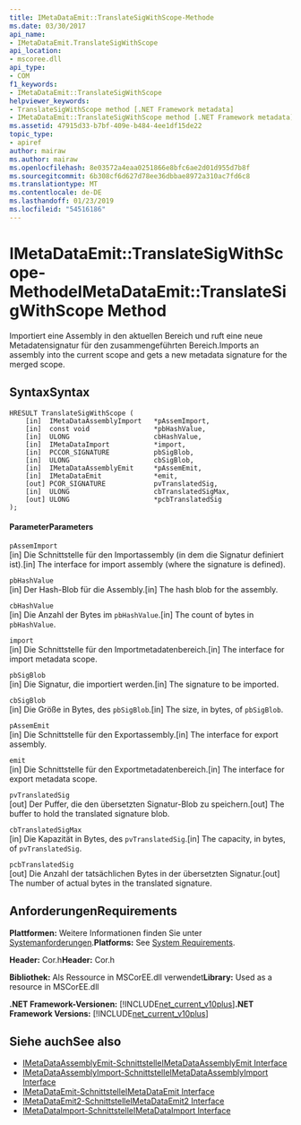 ```yaml
---
title: IMetaDataEmit::TranslateSigWithScope-Methode
ms.date: 03/30/2017
api_name:
- IMetaDataEmit.TranslateSigWithScope
api_location:
- mscoree.dll
api_type:
- COM
f1_keywords:
- IMetaDataEmit::TranslateSigWithScope
helpviewer_keywords:
- TranslateSigWithScope method [.NET Framework metadata]
- IMetaDataEmit::TranslateSigWithScope method [.NET Framework metadata]
ms.assetid: 47915d33-b7bf-409e-b484-4ee1df15de22
topic_type:
- apiref
author: mairaw
ms.author: mairaw
ms.openlocfilehash: 8e03572a4eaa0251866e8bfc6ae2d01d955d7b8f
ms.sourcegitcommit: 6b308cf6d627d78ee36dbbae8972a310ac7fd6c8
ms.translationtype: MT
ms.contentlocale: de-DE
ms.lasthandoff: 01/23/2019
ms.locfileid: "54516186"
---
```

# <a name="imetadataemittranslatesigwithscope-method"></a><span data-ttu-id="e22a2-102">IMetaDataEmit::TranslateSigWithScope-Methode</span><span class="sxs-lookup"><span data-stu-id="e22a2-102">IMetaDataEmit::TranslateSigWithScope Method</span></span>
<span data-ttu-id="e22a2-103">Importiert eine Assembly in den aktuellen Bereich und ruft eine neue Metadatensignatur für den zusammengeführten Bereich.</span><span class="sxs-lookup"><span data-stu-id="e22a2-103">Imports an assembly into the current scope and gets a new metadata signature for the merged scope.</span></span>  
  
## <a name="syntax"></a><span data-ttu-id="e22a2-104">Syntax</span><span class="sxs-lookup"><span data-stu-id="e22a2-104">Syntax</span></span>  
  
```  
HRESULT TranslateSigWithScope (   
    [in]  IMetaDataAssemblyImport   *pAssemImport,   
    [in]  const void                *pbHashValue,   
    [in]  ULONG                     cbHashValue,   
    [in]  IMetaDataImport           *import,   
    [in]  PCCOR_SIGNATURE           pbSigBlob,   
    [in]  ULONG                     cbSigBlob,  
    [in]  IMetaDataAssemblyEmit     *pAssemEmit,   
    [in]  IMetaDataEmit             *emit,   
    [out] PCOR_SIGNATURE            pvTranslatedSig,   
    [in]  ULONG                     cbTranslatedSigMax,   
    [out] ULONG                     *pcbTranslatedSig   
);  
```  
  
#### <a name="parameters"></a><span data-ttu-id="e22a2-105">Parameter</span><span class="sxs-lookup"><span data-stu-id="e22a2-105">Parameters</span></span>  
 `pAssemImport`  
 <span data-ttu-id="e22a2-106">[in] Die Schnittstelle für den Importassembly (in dem die Signatur definiert ist).</span><span class="sxs-lookup"><span data-stu-id="e22a2-106">[in] The interface for import assembly (where the signature is defined).</span></span>  
  
 `pbHashValue`  
 <span data-ttu-id="e22a2-107">[in] Der Hash-Blob für die Assembly.</span><span class="sxs-lookup"><span data-stu-id="e22a2-107">[in] The hash blob for the assembly.</span></span>  
  
 `cbHashValue`  
 <span data-ttu-id="e22a2-108">[in] Die Anzahl der Bytes im `pbHashValue`.</span><span class="sxs-lookup"><span data-stu-id="e22a2-108">[in] The count of bytes in `pbHashValue`.</span></span>  
  
 `import`  
 <span data-ttu-id="e22a2-109">[in] Die Schnittstelle für den Importmetadatenbereich.</span><span class="sxs-lookup"><span data-stu-id="e22a2-109">[in] The interface for import metadata scope.</span></span>  
  
 `pbSigBlob`  
 <span data-ttu-id="e22a2-110">[in] Die Signatur, die importiert werden.</span><span class="sxs-lookup"><span data-stu-id="e22a2-110">[in] The signature to be imported.</span></span>  
  
 `cbSigBlob`  
 <span data-ttu-id="e22a2-111">[in] Die Größe in Bytes, des `pbSigBlob`.</span><span class="sxs-lookup"><span data-stu-id="e22a2-111">[in] The size, in bytes, of `pbSigBlob`.</span></span>  
  
 `pAssemEmit`  
 <span data-ttu-id="e22a2-112">[in] Die Schnittstelle für den Exportassembly.</span><span class="sxs-lookup"><span data-stu-id="e22a2-112">[in] The interface for export assembly.</span></span>  
  
 `emit`  
 <span data-ttu-id="e22a2-113">[in] Die Schnittstelle für den Exportmetadatenbereich.</span><span class="sxs-lookup"><span data-stu-id="e22a2-113">[in] The interface for export metadata scope.</span></span>  
  
 `pvTranslatedSig`  
 <span data-ttu-id="e22a2-114">[out] Der Puffer, die den übersetzten Signatur-Blob zu speichern.</span><span class="sxs-lookup"><span data-stu-id="e22a2-114">[out] The buffer to hold the translated signature blob.</span></span>  
  
 `cbTranslatedSigMax`  
 <span data-ttu-id="e22a2-115">[in] Die Kapazität in Bytes, des `pvTranslatedSig`.</span><span class="sxs-lookup"><span data-stu-id="e22a2-115">[in] The capacity, in bytes, of `pvTranslatedSig`.</span></span>  
  
 `pcbTranslatedSig`  
 <span data-ttu-id="e22a2-116">[out] Die Anzahl der tatsächlichen Bytes in der übersetzten Signatur.</span><span class="sxs-lookup"><span data-stu-id="e22a2-116">[out] The number of actual bytes in the translated signature.</span></span>  
  
## <a name="requirements"></a><span data-ttu-id="e22a2-117">Anforderungen</span><span class="sxs-lookup"><span data-stu-id="e22a2-117">Requirements</span></span>  
 <span data-ttu-id="e22a2-118">**Plattformen:** Weitere Informationen finden Sie unter [Systemanforderungen](../../../../docs/framework/get-started/system-requirements.md).</span><span class="sxs-lookup"><span data-stu-id="e22a2-118">**Platforms:** See [System Requirements](../../../../docs/framework/get-started/system-requirements.md).</span></span>  
  
 <span data-ttu-id="e22a2-119">**Header:** Cor.h</span><span class="sxs-lookup"><span data-stu-id="e22a2-119">**Header:** Cor.h</span></span>  
  
 <span data-ttu-id="e22a2-120">**Bibliothek:** Als Ressource in MSCorEE.dll verwendet</span><span class="sxs-lookup"><span data-stu-id="e22a2-120">**Library:** Used as a resource in MSCorEE.dll</span></span>  
  
 <span data-ttu-id="e22a2-121">**.NET Framework-Versionen:** [!INCLUDE[net_current_v10plus](../../../../includes/net-current-v10plus-md.md)]</span><span class="sxs-lookup"><span data-stu-id="e22a2-121">**.NET Framework Versions:** [!INCLUDE[net_current_v10plus](../../../../includes/net-current-v10plus-md.md)]</span></span>  
  
## <a name="see-also"></a><span data-ttu-id="e22a2-122">Siehe auch</span><span class="sxs-lookup"><span data-stu-id="e22a2-122">See also</span></span>
- [<span data-ttu-id="e22a2-123">IMetaDataAssemblyEmit-Schnittstelle</span><span class="sxs-lookup"><span data-stu-id="e22a2-123">IMetaDataAssemblyEmit Interface</span></span>](../../../../docs/framework/unmanaged-api/metadata/imetadataassemblyemit-interface.md)
- [<span data-ttu-id="e22a2-124">IMetaDataAssemblyImport-Schnittstelle</span><span class="sxs-lookup"><span data-stu-id="e22a2-124">IMetaDataAssemblyImport Interface</span></span>](../../../../docs/framework/unmanaged-api/metadata/imetadataassemblyimport-interface.md)
- [<span data-ttu-id="e22a2-125">IMetaDataEmit-Schnittstelle</span><span class="sxs-lookup"><span data-stu-id="e22a2-125">IMetaDataEmit Interface</span></span>](../../../../docs/framework/unmanaged-api/metadata/imetadataemit-interface.md)
- [<span data-ttu-id="e22a2-126">IMetaDataEmit2-Schnittstelle</span><span class="sxs-lookup"><span data-stu-id="e22a2-126">IMetaDataEmit2 Interface</span></span>](../../../../docs/framework/unmanaged-api/metadata/imetadataemit2-interface.md)
- [<span data-ttu-id="e22a2-127">IMetaDataImport-Schnittstelle</span><span class="sxs-lookup"><span data-stu-id="e22a2-127">IMetaDataImport Interface</span></span>](../../../../docs/framework/unmanaged-api/metadata/imetadataimport-interface.md)
